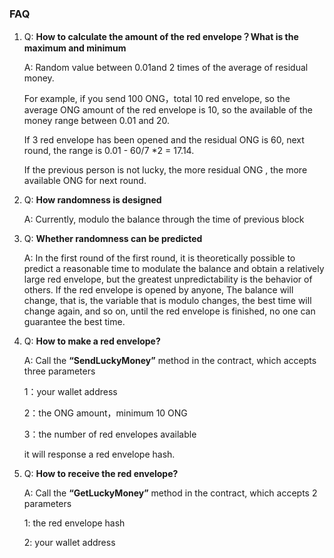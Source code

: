 ### FAQ

1. Q: **How to calculate the amount of the red envelope？What is the maximum and minimum**

   A:  Random value between 0.01and 2 times of the average of residual money. 

   For example, if you send 100 ONG，total 10 red envelope, so the average ONG amount of the red  envelope  is 10, so the available of the money range between 0.01 and 20. 

   If 3 red envelope has been opened and the residual ONG is 60,  next round,  the range is 0.01 -  60/7 *2 = 17.14.

    If the previous person is not lucky, the more residual ONG , the more available ONG  for next round.

2. Q: **How randomness is designed**

   A:  Currently, modulo the balance through the time of previous block

3. Q: **Whether randomness can be predicted**

   A: In the first round of the first round, it is theoretically possible to predict a reasonable time to modulate the balance and obtain a relatively large red envelope, but the greatest unpredictability is the behavior of others. If the red envelope is opened by anyone, The balance will change, that is, the variable that is modulo changes, the best time will change again, and so on, until the red envelope is finished, no one can guarantee the best time.

4. Q: **How to make a red envelope?**

   A: Call the **“SendLuckyMoney”** method in the contract, which accepts three parameters

   1：your wallet address

   2：the ONG amount，minimum 10 ONG

   3：the number of red envelopes available

   it will response a red envelope hash.

5. Q: **How to receive the red envelope?**

   A: Call the **“GetLuckyMoney”** method in the contract, which accepts 2 parameters

   1: the red envelope hash

   2: your wallet address
